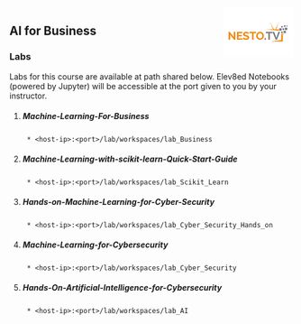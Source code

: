 <img align="right" src="./logo-small.png">

## AI for Business

### Labs

Labs for this course are available at path shared below. Elev8ed Notebooks (powered by Jupyter) will be accessible at the port given to you by your instructor. 

1. ##### Machine-Learning-For-Business
		* <host-ip>:<port>/lab/workspaces/lab_Business
2. ##### Machine-Learning-with-scikit-learn-Quick-Start-Guide
		* <host-ip>:<port>/lab/workspaces/lab_Scikit_Learn
3. ##### Hands-on-Machine-Learning-for-Cyber-Security
		* <host-ip>:<port>/lab/workspaces/lab_Cyber_Security_Hands_on
4. ##### Machine-Learning-for-Cybersecurity
		* <host-ip>:<port>/lab/workspaces/lab_Cyber_Security
5. ##### Hands-On-Artificial-Intelligence-for-Cybersecurity
		* <host-ip>:<port>/lab/workspaces/lab_AI

